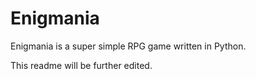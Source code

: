 # Enigmania
Enigmania is a super simple RPG game written in Python.

This readme will be further edited.
